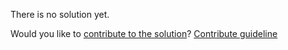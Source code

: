 
There is no solution yet.

Would you like to [contribute to the solution](https://github.com/BFEdev/BFE.dev-solutions/blob/main/css/multi-column-text_en.md)? [Contribute guideline](https://github.com/BFEdev/BFE.dev-solutions#how-to-contribute)
